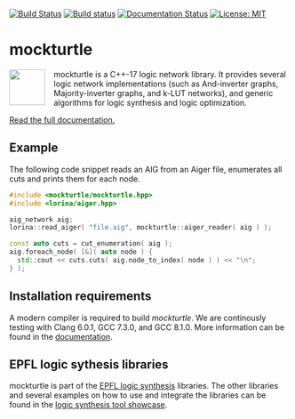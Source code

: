 [![Build Status](https://travis-ci.org/lsils/mockturtle.svg?branch=master)](https://travis-ci.org/lsils/mockturtle)
[![Build status](https://ci.appveyor.com/api/projects/status/2jo09dyjl8t8psrj?svg=true)](https://ci.appveyor.com/project/msoeken/mockturtle)
[![Documentation Status](https://readthedocs.org/projects/mockturtle/badge/?version=latest)](http://mockturtle.readthedocs.io/en/latest/?badge=latest)
[![License: MIT](https://img.shields.io/badge/License-MIT-yellow.svg)](https://opensource.org/licenses/MIT)

# mockturtle

<img src="https://cdn.rawgit.com/lsils/mockturtle/master/mockturtle.svg" width="64" height="64" align="left" style="margin-right: 12pt" />
mockturtle is a C++-17 logic network library.  It provides several logic
network implementations (such as And-inverter graphs, Majority-inverter graphs,
and k-LUT networks), and generic algorithms for logic synthesis and logic
optimization.

[Read the full documentation.](http://mockturtle.readthedocs.io/en/latest/?badge=latest)

## Example

The following code snippet reads an AIG from an Aiger file, enumerates all cuts
and prints them for each node.

```c++
#include <mockturtle/mockturtle.hpp>
#include <lorina/aiger.hpp>

aig_network aig;
lorina::read_aiger( "file.aig", mockturtle::aiger_reader( aig ) );

const auto cuts = cut_enumeration( aig );
aig.foreach_node( [&]( auto node ) {
  std::cout << cuts.cuts( aig.node_to_index( node ) ) << "\n";
} );
```

## Installation requirements

A modern compiler is required to build *mockturtle*.  We are continously
testing with Clang 6.0.1, GCC 7.3.0, and GCC 8.1.0.  More information can be
found in the [documentation](http://mockturtle.readthedocs.io/en/latest/installation.html).

## EPFL logic sythesis libraries

mockturtle is part of the [EPFL logic synthesis](https://lsi.epfl.ch/page-138455-en.html) libraries.  The other libraries and several examples on how to use and integrate the libraries can be found in the [logic synthesis tool showcase](https://github.com/lsils/lstools-showcase).

